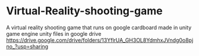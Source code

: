 # Virtual-Reality-shooting-game
A virtual reality shooting game that runs on google cardboard made in unity game engine
unity files in google drive
https://drive.google.com/drive/folders/13YflrUA_GH3OL8YdmhxJVndg0o8pjno_?usp=sharing
